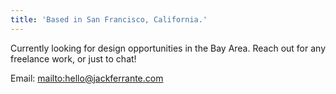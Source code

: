 ```yaml
---
title: 'Based in San Francisco, California.'
---
```

Currently looking for design opportunities in the Bay Area. Reach out for any freelance work, or just to chat! 

Email: <mailto:hello@jackferrante.com>
